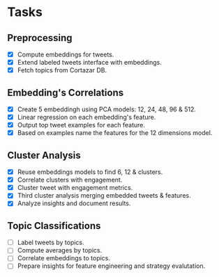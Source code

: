 # Tasks

## Preprocessing
- [X] Compute embeddings for tweets.
- [X] Extend labeled tweets interface with embeddings.
- [X] Fetch topics from Cortazar DB.

## Embedding's Correlations
- [X] Create 5 embeddingh using PCA models: 12, 24, 48, 96 & 512.
- [X] Linear regression on each embedding's feature.
- [X] Output top tweet examples for each feature.
- [X] Based on examples name the features for the 12 dimensions model.

## Cluster Analysis
- [X] Reuse embeddings models to find 6, 12 & clusters.
- [X] Correlate clusters with engagement.
- [X] Cluster tweet with engagement metrics.
- [X] Third cluster analysis merging embedded tweets & features.
- [X] Analyze insights and document results.

## Topic Classifications
- [ ] Label tweets by topics.
- [ ] Compute averages by topics.
- [ ] Correlate embeddings to topics.
- [ ] Prepare insights for feature engineering and strategy evalutation.
